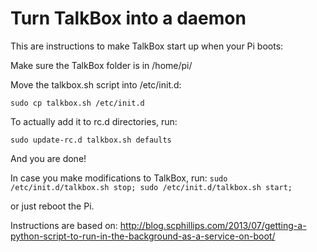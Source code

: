 Turn TalkBox into a daemon
==========================

This are instructions to make TalkBox start up when your Pi boots:

Make sure the TalkBox folder is in /home/pi/

Move the talkbox.sh script into /etc/init.d:

```sudo cp talkbox.sh /etc/init.d```

To actually add it to rc.d directories, run:

```sudo update-rc.d talkbox.sh defaults```



And you are done!

In case you make modifications to TalkBox, run:
```sudo /etc/init.d/talkbox.sh stop; sudo /etc/init.d/talkbox.sh start;```

or just reboot the Pi.


Instructions are based on:
http://blog.scphillips.com/2013/07/getting-a-python-script-to-run-in-the-background-as-a-service-on-boot/
